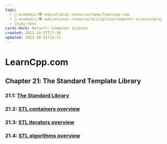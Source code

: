 ```yaml
---
tags:
  - 🔴-academic/📚-educational-resource/name/learncpp-com
  - 🔴-academic/📚-educational-resource/discipline/computer-science/programming-language/cpp
  - study-note
cards-deck: Default::Computer Science
created: 2023-10-27T17:38
updated: 2023-10-31T14:51
---
```


# LearnCpp.com

## Chapter 21꞉ The Standard Template Library


### 21.1: [The Standard Library](https://www.learncpp.com/cpp-tutorial/the-standard-library/)


### 21.2: [STL containers overview](https://www.learncpp.com/cpp-tutorial/stl-containers-overview/)


### 21.3: [STL iterators overview](https://www.learncpp.com/cpp-tutorial/stl-iterators-overview/)


### 21.4: [STL algorithms overview](https://www.learncpp.com/cpp-tutorial/stl-algorithms-overview/)




